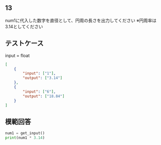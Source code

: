 ## 13

num1に代入した数字を直径として、円周の長さを出力してください
※円周率は3.14としてください

## テストケース
input = float
```json
[
	{
		"input": ["1"],
		"output": ["3.14"]
  	},
	{
		"input": ["6"],
		"output": ["18.84"]
	}
]
```

## 模範回答
```python
num1 = get_input()
print(num1 * 3.14)
```